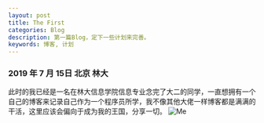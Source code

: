 ```yaml
---
layout: post
title: The First
categories: Blog
description: 第一篇Blog，定下一些计划来完善。
keywords: 博客, 计划
---
```


### 2019 年 7 月 15日 北京 林大

此时的我已经是一名在林大信息学院信息专业念完了大二的同学，一直想拥有一个自己的博客来记录自己作为一个程序员所学，我不像其他大佬一样博客都是满满的干活，这里应该会偏向于成为我的王国，分享一切。
![Me](C:/Users/VachelChen/Documents/GitHub/VachelChen.github.io/images/blog/First.png)

